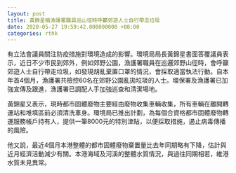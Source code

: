 ```yaml
---
layout: post
title: 黃錦星稱漁護署職員巡山徑時呼籲郊遊人士自行帶走垃圾
date: 2020-05-27 19:59:42.000000000 +08:00
categories: rthk
---
```


有立法會議員關注防疫措施對環境造成的影響。環境局局長黃錦星書面答覆議員表示，近日不少市民到郊外，例如郊野公園，漁護署職員在巡邏郊野山徑時，會呼籲郊遊人士自行帶走垃圾，如發現胡亂棄置口罩的情況，會採取適當執法行動。自本年首4個月，漁護署共檢控60名在郊野公園亂拋垃圾的人士。環保署及漁護署已加強宣傳及跟進，漁護署已調配人手加強巡查和清潔場地。

黃錦星又表示，現時都市固體廢物主要經由廢物收集車輛收集，所有車輛在離開轉運站和堆填區前必須清洗車身。環境局已推出計劃，為每個合資格都市固體廢物轉運服務帳戶持有人，提供一筆8000元的特別津貼，以便採取措施，遏止病毒傳播的風險。

他又說，最近4個月本港整體的都市固體廢物棄置量比去年同期略有下降，估計與近月經濟活動減少有關。本港海域及河溪的整體水質情況，與過往同期相若，維港水質未見異常。
